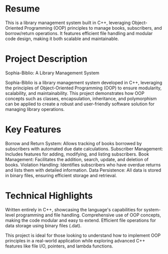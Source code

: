 # Resume
This is a library management system built in C++, leveraging Object-Oriented Programming (OOP) principles to manage books, subscribers, and borrow/return operations. It features efficient file handling and modular code design, making it both scalable and maintainable.

# Project Description
Sophia-Biblio: A Library Management System

Sophia-Biblio is a library management system developed in C++, leveraging the principles of Object-Oriented Programming (OOP) to ensure modularity, scalability, and maintainability. This project demonstrates how OOP concepts such as classes, encapsulation, inheritance, and polymorphism can be applied to create a robust and user-friendly software solution for managing library operations.

# Key Features
Borrow and Return System: Allows tracking of books borrowed by subscribers with automated due date calculations.
Subscriber Management: Includes features for adding, modifying, and listing subscribers.
Book Management: Facilitates the addition, search, update, and deletion of books.
Violation Handling: Identifies subscribers who have overdue returns and lists them with detailed information.
Data Persistence: All data is stored in binary files, ensuring efficient storage and retrieval.

# Technical Highlights
Written entirely in C++, showcasing the language's capabilities for system-level programming and file handling.
Comprehensive use of OOP concepts, making the code modular and easy to extend.
Efficient file operations for data storage using binary files (.dat).

This project is ideal for those looking to understand how to implement OOP principles in a real-world application while exploring advanced C++ features like file I/O, pointers, and lambda functions.
